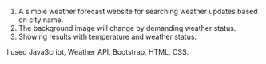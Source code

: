 1. A simple weather forecast website for searching
weather updates based on city name.
2. The background image will change by demanding
weather status.
3. Showing results with temperature and weather status.

I used JavaScript, Weather API, Bootstrap, HTML, CSS. 
